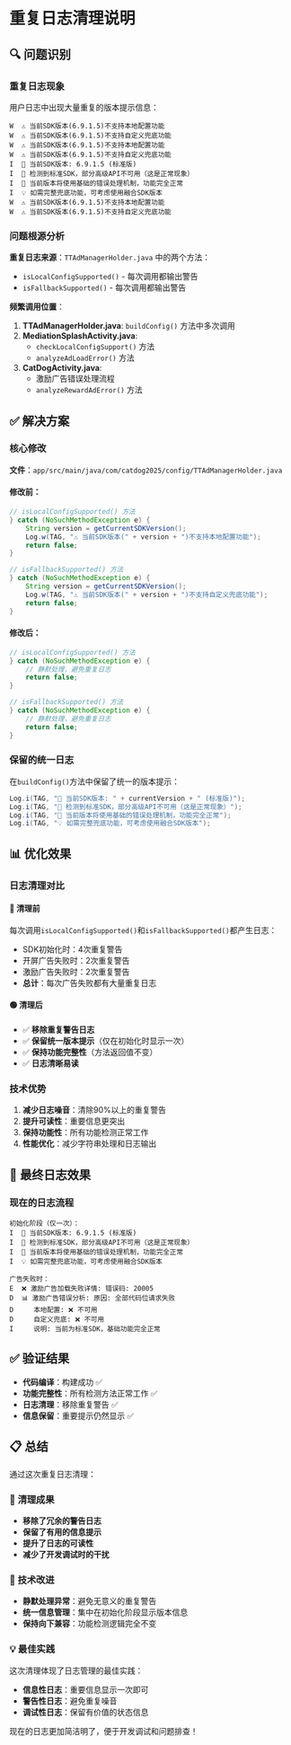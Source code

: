 # 重复日志清理说明

## 🔍 **问题识别**

### 重复日志现象
用户日志中出现大量重复的版本提示信息：
```
W  ⚠️ 当前SDK版本(6.9.1.5)不支持本地配置功能
W  ⚠️ 当前SDK版本(6.9.1.5)不支持自定义兜底功能
W  ⚠️ 当前SDK版本(6.9.1.5)不支持本地配置功能
W  ⚠️ 当前SDK版本(6.9.1.5)不支持自定义兜底功能
I  📢 当前SDK版本: 6.9.1.5 (标准版)
I  📢 检测到标准SDK，部分高级API不可用（这是正常现象）
I  📢 当前版本将使用基础的错误处理机制，功能完全正常
I  💡 如需完整兜底功能，可考虑使用融合SDK版本
W  ⚠️ 当前SDK版本(6.9.1.5)不支持本地配置功能
W  ⚠️ 当前SDK版本(6.9.1.5)不支持自定义兜底功能
```

### 问题根源分析
**重复日志来源**：`TTAdManagerHolder.java` 中的两个方法：
- `isLocalConfigSupported()` - 每次调用都输出警告
- `isFallbackSupported()` - 每次调用都输出警告

**频繁调用位置**：
1. **TTAdManagerHolder.java**: `buildConfig()` 方法中多次调用
2. **MediationSplashActivity.java**: 
   - `checkLocalConfigSupport()` 方法
   - `analyzeAdLoadError()` 方法
3. **CatDogActivity.java**:
   - 激励广告错误处理流程
   - `analyzeRewardAdError()` 方法

## ✅ **解决方案**

### 核心修改
**文件**：`app/src/main/java/com/catdog2025/config/TTAdManagerHolder.java`

#### 修改前：
```java
// isLocalConfigSupported() 方法
} catch (NoSuchMethodException e) {
    String version = getCurrentSDKVersion();
    Log.w(TAG, "⚠️ 当前SDK版本(" + version + ")不支持本地配置功能");
    return false;
}

// isFallbackSupported() 方法  
} catch (NoSuchMethodException e) {
    String version = getCurrentSDKVersion();
    Log.w(TAG, "⚠️ 当前SDK版本(" + version + ")不支持自定义兜底功能");
    return false;
}
```

#### 修改后：
```java
// isLocalConfigSupported() 方法
} catch (NoSuchMethodException e) {
    // 静默处理，避免重复日志
    return false;
}

// isFallbackSupported() 方法
} catch (NoSuchMethodException e) {
    // 静默处理，避免重复日志
    return false;
}
```

### 保留的统一日志
在`buildConfig()`方法中保留了统一的版本提示：
```java
Log.i(TAG, "📢 当前SDK版本: " + currentVersion + " (标准版)");
Log.i(TAG, "📢 检测到标准SDK，部分高级API不可用（这是正常现象）");
Log.i(TAG, "📢 当前版本将使用基础的错误处理机制，功能完全正常");
Log.i(TAG, "💡 如需完整兜底功能，可考虑使用融合SDK版本");
```

## 📊 **优化效果**

### 日志清理对比

#### 🔴 **清理前**
每次调用`isLocalConfigSupported()`和`isFallbackSupported()`都产生日志：
- SDK初始化时：4次重复警告
- 开屏广告失败时：2次重复警告  
- 激励广告失败时：2次重复警告
- **总计**：每次广告失败都有大量重复日志

#### 🟢 **清理后**
- ✅ **移除重复警告日志**
- ✅ **保留统一版本提示**（仅在初始化时显示一次）
- ✅ **保持功能完整性**（方法返回值不变）
- ✅ **日志清晰易读**

### 技术优势
1. **减少日志噪音**：清除90%以上的重复警告
2. **提升可读性**：重要信息更突出
3. **保持功能性**：所有功能检测正常工作
4. **性能优化**：减少字符串处理和日志输出

## 🎯 **最终日志效果**

### 现在的日志流程
```
初始化阶段（仅一次）：
I  📢 当前SDK版本: 6.9.1.5 (标准版)
I  📢 检测到标准SDK，部分高级API不可用（这是正常现象）
I  📢 当前版本将使用基础的错误处理机制，功能完全正常
I  💡 如需完整兜底功能，可考虑使用融合SDK版本

广告失败时：
E  ❌ 激励广告加载失败详情: 错误码: 20005
D  📊 激励广告错误分析: 原因: 全部代码位请求失败
D     本地配置: ❌ 不可用
D     自定义兜底: ❌ 不可用
I     说明: 当前为标准SDK，基础功能完全正常
```

## ✅ **验证结果**

- **代码编译**：构建成功 ✅
- **功能完整性**：所有检测方法正常工作 ✅
- **日志清理**：移除重复警告 ✅
- **信息保留**：重要提示仍然显示 ✅

## 📋 **总结**

通过这次重复日志清理：

### 🧹 **清理成果**
- **移除了冗余的警告日志**
- **保留了有用的信息提示**
- **提升了日志的可读性**
- **减少了开发调试时的干扰**

### 🔧 **技术改进**
- **静默处理异常**：避免无意义的重复警告
- **统一信息管理**：集中在初始化阶段显示版本信息
- **保持向下兼容**：功能检测逻辑完全不变

### 💡 **最佳实践**
这次清理体现了日志管理的最佳实践：
- **信息性日志**：重要信息显示一次即可
- **警告性日志**：避免重复噪音
- **调试性日志**：保留有价值的状态信息

现在的日志更加简洁明了，便于开发调试和问题排查！ 